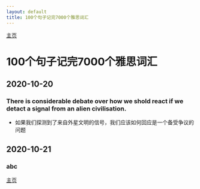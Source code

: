 ```yaml
---
layout: default
title: 100个句子记完7000个雅思词汇
---
```


[主页](index.html)

# 100个句子记完7000个雅思词汇

## 2020-10-20

### There is considerable debate over how we shold react if we detact a signal from an alien civilisation.
* 如果我们探测到了来自外星文明的信号，我们应该如何回应是一个备受争议的问题

## 2020-10-21

### abc


[主页](index.html)

